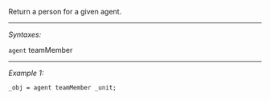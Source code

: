 Return a person for a given agent.


---
*Syntaxes:*

`agent` teamMember

---
*Example 1:*

```sqf
_obj = agent teamMember _unit;
```